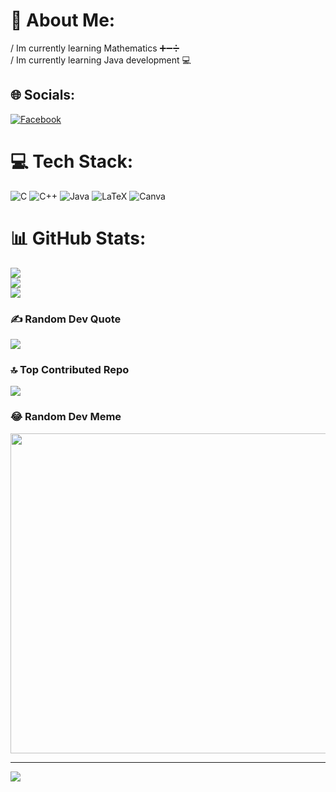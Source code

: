 # 💫 About Me:
/ Im currently learning Mathematics ➕➖➗<br>/ Im currently learning Java development 💻


## 🌐 Socials:
[![Facebook](https://img.shields.io/badge/Facebook-%231877F2.svg?logo=Facebook&logoColor=white)](https://facebook.com/https://www.facebook.com/krismp72/) 

# 💻 Tech Stack:
![C](https://img.shields.io/badge/c-%2300599C.svg?style=for-the-badge&logo=c&logoColor=white) ![C++](https://img.shields.io/badge/c++-%2300599C.svg?style=for-the-badge&logo=c%2B%2B&logoColor=white) ![Java](https://img.shields.io/badge/java-%23ED8B00.svg?style=for-the-badge&logo=java&logoColor=white) ![LaTeX](https://img.shields.io/badge/latex-%23008080.svg?style=for-the-badge&logo=latex&logoColor=white) ![Canva](https://img.shields.io/badge/Canva-%2300C4CC.svg?style=for-the-badge&logo=Canva&logoColor=white)
# 📊 GitHub Stats:
![](https://github-readme-stats.vercel.app/api?username=Kristoffer-Van-Steemberghe&theme=radical&hide_border=false&include_all_commits=false&count_private=false)<br/>
![](https://github-readme-streak-stats.herokuapp.com/?user=Kristoffer-Van-Steemberghe&theme=radical&hide_border=false)<br/>
![](https://github-readme-stats.vercel.app/api/top-langs/?username=Kristoffer-Van-Steemberghe&theme=radical&hide_border=false&include_all_commits=false&count_private=false&layout=compact)

### ✍️ Random Dev Quote
![](https://quotes-github-readme.vercel.app/api?type=horizontal&theme=radical)

### 🔝 Top Contributed Repo
![](https://github-contributor-stats.vercel.app/api?username=Kristoffer-Van-Steemberghe&limit=5&theme=dark&combine_all_yearly_contributions=true)

### 😂 Random Dev Meme
<img src="https://rm.up.railway.app/" width="512px"/>

---
[![](https://visitcount.itsvg.in/api?id=Kristoffer-Van-Steemberghe&icon=0&color=0)](https://visitcount.itsvg.in)

<!-- Proudly created with GPRM ( https://gprm.itsvg.in ) -->
